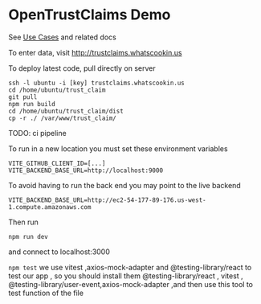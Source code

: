 # OpenTrustClaims Demo

See [Use Cases](https://docs.google.com/document/d/1iWRypT4aHS67MJhuCZj7e5gzcCr3HuKG0lO0g045ueY/edit) and related docs

To enter data, visit http://trustclaims.whatscookin.us

To deploy latest code, pull directly on server

```
ssh -l ubuntu -i [key] trustclaims.whatscookin.us
cd /home/ubuntu/trust_claim
git pull
npm run build
cd /home/ubuntu/trust_claim/dist
cp -r ./ /var/www/trust_claim/
```

TODO: ci pipeline

To run in a new location you must set these environment variables

```
VITE_GITHUB_CLIENT_ID=[...]
VITE_BACKEND_BASE_URL=http://localhost:9000
```

To avoid having to run the back end you may point to the live backend

```
VITE_BACKEND_BASE_URL=http://ec2-54-177-89-176.us-west-1.compute.amazonaws.com
```

Then run

`npm run dev`

and connect to localhost:3000

 `npm test`
 we use vitest ,axios-mock-adapter and @testing-library/react to test our app , 
so you should install them @testing-library/react , vitest , @testing-library/user-event,axios-mock-adapter ,and then use this tool to test function of the file 